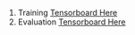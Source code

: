 1. Training [Tensorboard Here](https://tensorboard.dev/experiment/C2Uv7lreRmqq9L1sgXiMGg/#scalars)
2. Evaluation [Tensorboard Here](https://tensorboard.dev/experiment/bCk0ND2SRYSj9P1TDsjZxg/#scalars)
